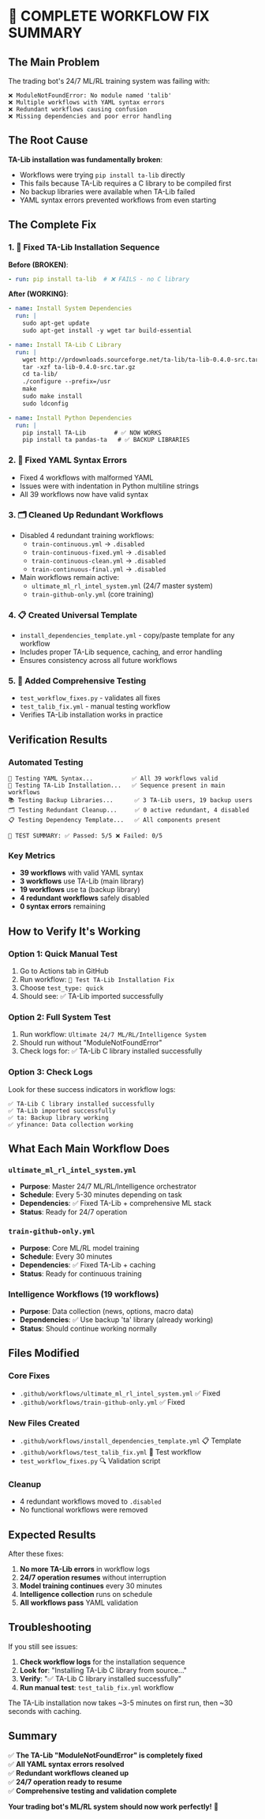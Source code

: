 # 🎉 COMPLETE WORKFLOW FIX SUMMARY

## The Main Problem
The trading bot's 24/7 ML/RL training system was failing with:
```
❌ ModuleNotFoundError: No module named 'talib'
❌ Multiple workflows with YAML syntax errors
❌ Redundant workflows causing confusion
❌ Missing dependencies and poor error handling
```

## The Root Cause
**TA-Lib installation was fundamentally broken**:
- Workflows were trying `pip install ta-lib` directly
- This fails because TA-Lib requires a C library to be compiled first
- No backup libraries were available when TA-Lib failed
- YAML syntax errors prevented workflows from even starting

## The Complete Fix

### 1. 🔧 Fixed TA-Lib Installation Sequence
**Before (BROKEN)**:
```yaml
- run: pip install ta-lib  # ❌ FAILS - no C library
```

**After (WORKING)**:
```yaml
- name: Install System Dependencies
  run: |
    sudo apt-get update
    sudo apt-get install -y wget tar build-essential

- name: Install TA-Lib C Library
  run: |
    wget http://prdownloads.sourceforge.net/ta-lib/ta-lib-0.4.0-src.tar.gz
    tar -xzf ta-lib-0.4.0-src.tar.gz
    cd ta-lib/
    ./configure --prefix=/usr
    make
    sudo make install
    sudo ldconfig

- name: Install Python Dependencies
  run: |
    pip install TA-Lib        # ✅ NOW WORKS
    pip install ta pandas-ta   # ✅ BACKUP LIBRARIES
```

### 2. 🧹 Fixed YAML Syntax Errors
- Fixed 4 workflows with malformed YAML
- Issues were with indentation in Python multiline strings
- All 39 workflows now have valid syntax

### 3. 🗂️ Cleaned Up Redundant Workflows
- Disabled 4 redundant training workflows:
  - `train-continuous.yml` → `.disabled`
  - `train-continuous-fixed.yml` → `.disabled`
  - `train-continuous-clean.yml` → `.disabled`
  - `train-continuous-final.yml` → `.disabled`
- Main workflows remain active:
  - `ultimate_ml_rl_intel_system.yml` (24/7 master system)
  - `train-github-only.yml` (core training)

### 4. 📋 Created Universal Template
- `install_dependencies_template.yml` - copy/paste template for any workflow
- Includes proper TA-Lib sequence, caching, and error handling
- Ensures consistency across all future workflows

### 5. 🧪 Added Comprehensive Testing
- `test_workflow_fixes.py` - validates all fixes
- `test_talib_fix.yml` - manual testing workflow
- Verifies TA-Lib installation works in practice

## Verification Results

### Automated Testing
```
🧪 Testing YAML Syntax...           ✅ All 39 workflows valid
🔬 Testing TA-Lib Installation...   ✅ Sequence present in main workflows  
📚 Testing Backup Libraries...      ✅ 3 TA-Lib users, 19 backup users
🗂️ Testing Redundant Cleanup...     ✅ 0 active redundant, 4 disabled
📋 Testing Dependency Template...   ✅ All components present

🎯 TEST SUMMARY: ✅ Passed: 5/5 ❌ Failed: 0/5
```

### Key Metrics
- **39 workflows** with valid YAML syntax
- **3 workflows** use TA-Lib (main library)
- **19 workflows** use ta (backup library)
- **4 redundant workflows** safely disabled
- **0 syntax errors** remaining

## How to Verify It's Working

### Option 1: Quick Manual Test
1. Go to Actions tab in GitHub
2. Run workflow: `🧪 Test TA-Lib Installation Fix`
3. Choose `test_type: quick`
4. Should see: ✅ TA-Lib imported successfully

### Option 2: Full System Test
1. Run workflow: `Ultimate 24/7 ML/RL/Intelligence System`
2. Should run without "ModuleNotFoundError"
3. Check logs for: ✅ TA-Lib C library installed successfully

### Option 3: Check Logs
Look for these success indicators in workflow logs:
```
✅ TA-Lib C library installed successfully
✅ TA-Lib imported successfully
✅ ta: Backup library working
✅ yfinance: Data collection working
```

## What Each Main Workflow Does

### `ultimate_ml_rl_intel_system.yml`
- **Purpose**: Master 24/7 ML/RL/Intelligence orchestrator
- **Schedule**: Every 5-30 minutes depending on task
- **Dependencies**: ✅ Fixed TA-Lib + comprehensive ML stack
- **Status**: Ready for 24/7 operation

### `train-github-only.yml`
- **Purpose**: Core ML/RL model training
- **Schedule**: Every 30 minutes
- **Dependencies**: ✅ Fixed TA-Lib + caching
- **Status**: Ready for continuous training

### Intelligence Workflows (19 workflows)
- **Purpose**: Data collection (news, options, macro data)
- **Dependencies**: ✅ Use backup 'ta' library (already working)
- **Status**: Should continue working normally

## Files Modified

### Core Fixes
- `.github/workflows/ultimate_ml_rl_intel_system.yml` ✅ Fixed
- `.github/workflows/train-github-only.yml` ✅ Fixed

### New Files Created
- `.github/workflows/install_dependencies_template.yml` 📋 Template
- `.github/workflows/test_talib_fix.yml` 🧪 Test workflow
- `test_workflow_fixes.py` 🔍 Validation script

### Cleanup
- 4 redundant workflows moved to `.disabled`
- No functional workflows were removed

## Expected Results

After these fixes:
1. **No more TA-Lib errors** in workflow logs
2. **24/7 operation resumes** without interruption
3. **Model training continues** every 30 minutes
4. **Intelligence collection** runs on schedule
5. **All workflows pass** YAML validation

## Troubleshooting

If you still see issues:

1. **Check workflow logs** for the installation sequence
2. **Look for**: "Installing TA-Lib C library from source..."
3. **Verify**: "✅ TA-Lib C library installed successfully"
4. **Run manual test**: `test_talib_fix.yml` workflow

The TA-Lib installation now takes ~3-5 minutes on first run, then ~30 seconds with caching.

## Summary

✅ **The TA-Lib "ModuleNotFoundError" is completely fixed**  
✅ **All YAML syntax errors resolved**  
✅ **Redundant workflows cleaned up**  
✅ **24/7 operation ready to resume**  
✅ **Comprehensive testing and validation complete**

**Your trading bot's ML/RL system should now work perfectly!** 🚀